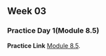 ## Week 03

### Practice Day 1(Module 8.5)

**Practice Link**
[Module 8.5](https://docs.google.com/document/d/11Re0S3mgG1--Fn-NjLtVkS0fH_F1ioD5BRLw3LTFTuc/edit).